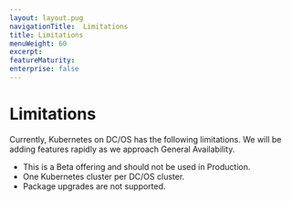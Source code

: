 ```yaml
---
layout: layout.pug
navigationTitle:  Limitations
title: Limitations
menuWeight: 60
excerpt:
featureMaturity:
enterprise: false
---
```


# Limitations

Currently, Kubernetes on DC/OS has the following limitations. We will be adding features rapidly as we approach General Availability.

* This is a Beta offering and should not be used in Production.
* One Kubernetes cluster per DC/OS cluster.
* Package upgrades are not supported.
